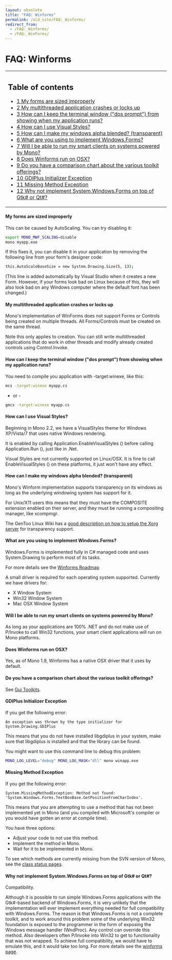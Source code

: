 ```yaml
---
layout: obsolete
title: "FAQ: Winforms"
permalink: /old_site/FAQ:_Winforms/
redirect_from:
  - /FAQ:_Winforms/
  - /FAQ:_WinForms/
---
```


FAQ: Winforms
=============

<table>
<col width="100%" />
<tbody>
<tr class="odd">
<td align="left"><h2>Table of contents</h2>
<ul>
<li><a href="#My_forms_are_sized_improperly">1 My forms are sized improperly</a></li>
<li><a href="#My_multithreaded_application_crashes_or_locks_up">2 My multithreaded application crashes or locks up</a></li>
<li><a href="#How_can_I_keep_the_terminal_window_.28.22dos_prompt.22.29_from_showing_when_my_application_runs.3F">3 How can I keep the terminal window (&quot;dos prompt&quot;) from showing when my application runs?</a></li>
<li><a href="#How_can_I_use_Visual_Styles.3F">4 How can I use Visual Styles?</a></li>
<li><a href="#How_can_I_make_my_windows_alpha_blended.3F_.28transparent.29">5 How can I make my windows alpha blended? (transparent)</a></li>
<li><a href="#What_are_you_using_to_implement_Windows.Forms.3F">6 What are you using to implement Windows.Forms?</a></li>
<li><a href="#Will_I_be_able_to_run_my_smart_clients_on_systems_powered_by_Mono.3F">7 Will I be able to run my smart clients on systems powered by Mono?</a></li>
<li><a href="#Does_Winforms_run_on_OSX.3F">8 Does Winforms run on OSX?</a></li>
<li><a href="#Do_you_have_a_comparison_chart_about_the_various_toolkit_offerings.3F">9 Do you have a comparison chart about the various toolkit offerings?</a></li>
<li><a href="#GDIPlus_Initializer_Exception">10 GDIPlus Initializer Exception</a></li>
<li><a href="#Missing_Method_Exception">11 Missing Method Exception</a></li>
<li><a href="#Why_not_implement_System.Windows.Forms_on_top_of_Gtk.23_or_Qt.23.3F">12 Why not implement System.Windows.Forms on top of Gtk# or Qt#?</a></li>
</ul></td>
</tr>
</tbody>
</table>

#### My forms are sized improperly

This can be caused by AutoScaling. You can try disabling it:

``` bash
export MONO_MWF_SCALING=disable
mono myapp.exe
```

If this fixes it, you can disable it in your application by removing the following line from your form's designer code:

``` bash
this.AutoScaleBaseSize = new System.Drawing.Size(5, 13);
```

(This line is added automatically by Visual Studio when it creates a new Form. However, if your forms look bad on Linux because of this, they will also look bad on any Windows computer where the default font has been changed.)

#### My multithreaded application crashes or locks up

Mono's implementation of WinForms does not support Forms or Controls being created on multiple threads. All Forms/Controls must be created on the same thread.

Note this only applies to creation. You can still write multithreaded applications that do work in other threads and modify already created controls using Control.Invoke.

#### How can I keep the terminal window ("dos prompt") from showing when my application runs?

You need to compile you application with -target:winexe, like this:

``` bash
mcs -target:winexe myapp.cs
```

- or -

``` bash
gmcs -target:winexe myapp.cs
```

#### How can I use Visual Styles?

Beginning in Mono 2.2, we have a VisualStyles theme for Windows XP/Vista/7 that uses native Windows rendering.

It is enabled by calling Application.EnableVisualStyles () before calling Application.Run (), just like in .Net.

Visual Styles are not currently supported on Linux/OSX. It is fine to call EnableVisualStyles () on these platforms, it just won't have any effect.

#### How can I make my windows alpha blended? (transparent)

Mono's Winform implementation supports transparency on its windows as long as the underlying windowing system has support for it.

For Unix/X11 users this means that they must have the COMPOSITE extension enabled on their server, and they must be running a compositing manager, like xcompmgr.

The GenToo Linux Wiki has a [good description on how to setup the Xorg server](http://gentoo-wiki.com/TIP_Xorg_X11_and_Transparency) for transparency support.

#### What are you using to implement Windows.Forms?

Windows.Forms is implemented fully in C\# managed code and uses System.Drawing to perform most of its tasks.

For more details see the [Winforms Roadmap]({{site.github.url}}/old_site/WinForms "WinForms")

A small driver is required for each operating system supported. Currently we have drivers for:

-   X Window System
-   Win32 Window System
-   Mac OSX Window System

#### Will I be able to run my smart clients on systems powered by Mono?

As long as your applications are 100% .NET and do not make use of P/Invoke to call Win32 functions, your smart client applications will run on Mono platforms.

#### Does Winforms run on OSX?

Yes, as of Mono 1.9, Winforms has a native OSX driver that it uses by default.

#### Do you have a comparison chart about the various toolkit offerings?

See [Gui Toolkits]({{site.github.url}}/old_site/Gui_Toolkits "Gui Toolkits").

#### GDIPlus Initializer Exception

If you get the following error:

    An exception was thrown by the type initializer for System.Drawing.GDIPlus

This means that you do not have installed libgdiplus in your system, make sure that libgdiplus is installed and that the library can be found.

You might want to use this command line to debug this problem:

``` bash
MONO_LOG_LEVEL="debug" MONO_LOG_MASK="dll" mono winapp.exe
```

#### Missing Method Exception

If you get the following error:

    System.MissingMethodException: Method not found:
    'System.Windows.Forms.TextBoxBase.GetPositionFromCharIndex'.

This means that you are attempting to use a method that has not been implemented yet in Mono (and you compiled with Microsoft's compiler or you would have gotten an error at compile time).

You have three options:

-   Adjust your code to not use this method.
-   Implement the method in Mono.
-   Wait for it to be implemented in Mono.

To see which methods are currently missing from the SVN version of Mono, see the [class status pages]({{site.github.url}}/old_site/Class_Status "Class Status").

#### Why not implement System.Windows.Forms on top of Gtk\# or Qt\#?

Compatibility.

Although it is possible to run simple Windows.Forms applications with the Gtk\#-based backend of Windows.Forms, it is very unlikely that the implementation will ever implement everything needed for full compatibility with Windows.Forms. The reason is that Windows.Forms is not a complete toolkit, and to work around this problem some of the underlying Win32 foundation is exposed to the programmer in the form of exposing the Windows message handler (WndProc). Any control can override this method. Also developers often P/Invoke into Win32 to get to functionality that was not wrapped. To achieve full compatibility, we would have to emulate this, and it would take too long. For more details see the [winforms page]({{site.github.url}}/old_site/WinForms "WinForms").

